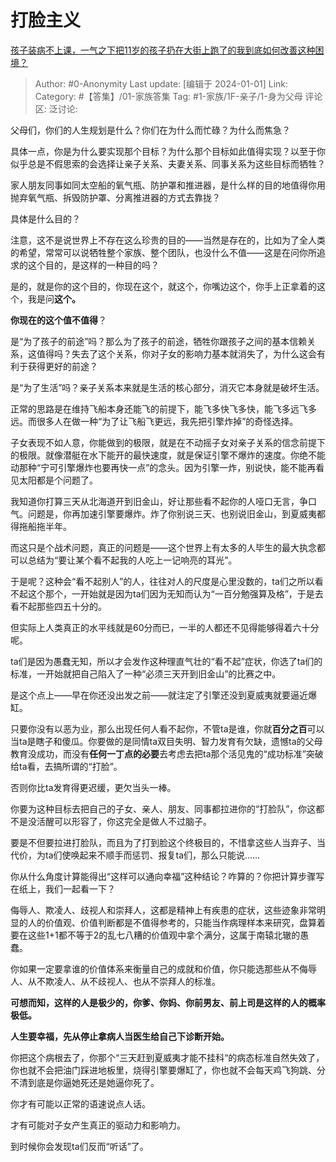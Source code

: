 # 打脸主义
 [孩子装病不上课，一气之下把11岁的孩子扔在大街上跑了的我到底如何改善这种困境？](https://www.zhihu.com/question/637329133/answer/3345414324)

> Author: #0-Anonymity
> Last update: [编辑于 2024-01-01]
> Link:
> Category: #【答集】/01-家族答集 
> Tag: #1-家族/1F-亲子/1-身为父母 
> 评论区:
> 泛讨论: 

父母们，你们的人生规划是什么？你们在为什么而忙碌？为什么而焦急？

具体一点，你是为什么要实现那个目标？为什么那个目标如此值得实现？以至于你似乎总是不假思索的会选择让亲子关系、夫妻关系、同事关系为这些目标而牺牲？

家人朋友同事如同太空船的氧气瓶、防护罩和推进器，是什么样的目的地值得你用抛弃氧气瓶、拆毁防护罩、分离推进器的方式去靠拢？

具体是什么目的？

注意，这不是说世界上不存在这么珍贵的目的——当然是存在的，比如为了全人类的希望，常常可以说牺牲整个家族、整个团队，也没什么不值——这是在问你所追求的这个目的，是这样的一种目的吗？

是的，就是你的这个目的，你现在这个，就这个，你嘴边这个，你手上正拿着的这个，我是问**这个。**

**你现在的这个值不值得**？

是“为了孩子的前途”吗？那么为了孩子的前途，牺牲你跟孩子之间的基本信赖关系，这值得吗？失去了这个关系，你对子女的影响力基本就消失了，为什么这会有利于获得更好的前途？

是“为了生活”吗？亲子关系本来就是生活的核心部分，消灭它本身就是破坏生活。

正常的思路是在维持飞船本身还能飞的前提下，能飞多快飞多快，能飞多远飞多远。而很多人在做一种“为了让飞船飞更远，我先把引擎炸掉”的奇怪选择。

子女表现不如人意，你能做到的极限，就是在不动摇子女对亲子关系的信念前提下的极限。就像潜艇在水下能开的最快速度，就是保证引擎不爆炸的速度。你绝不能动那种“宁可引擎爆炸也要再快一点”的念头。因为引擎一炸，别说快，能不能再看见太阳都是个问题了。

我知道你打算三天从北海道开到旧金山，好让那些看不起你的人哑口无言，争口气。问题是，你再加速引擎要爆炸。炸了你别说三天、也别说旧金山，到夏威夷都得拖船拖半年。

而这只是个战术问题，真正的问题是——这个世界上有太多的人毕生的最大执念都可以总结为“要让某个看不起我的人吃上一记响亮的耳光”。

于是呢？这种会“看不起别人”的人，往往对人的尺度是心里没数的，ta们之所以看不起这个那个，一开始就是因为ta们因为无知而认为“一百分勉强算及格”，于是去看不起那些四五十分的。

但实际上人类真正的水平线就是60分而已，一半的人都还不见得能够得着六十分呢。

ta们是因为愚蠢无知，所以才会发作这种理直气壮的“看不起”症状，你选了ta们的标准，一开始就把自己陷入了一种“必须三天开到旧金山”的比赛之中。

是这个点上——早在你还没出发之前——就注定了引擎还没到夏威夷就要逼近爆缸。

只要你没有以恶为业，那么出现任何人看不起你，不管ta是谁，你就**百分之百**可以当ta是瞎子和傻瓜。你要做的是同情ta双目失明、智力发育有欠缺，遗憾ta的父母教育没成功，而没有**任何一丁点的必要**去考虑去把ta那个活见鬼的“成功标准”突破给ta看，去搞所谓的“打脸”。

否则你比ta发育得更迟缓，更欠当头一棒。

你要为这种目标去把自己的子女、亲人、朋友、同事都拉进你的“打脸队”，你这都不是没活醒可以形容了，你这完全是做人不过脑子。

要是不但要拉进打脸队，而且为了打到脸这个终极目的，不惜拿这些人当弃子、当代价，为ta们使唤起来不顺手而惩罚、报复ta们，那么只能说……

你从什么角度计算能得出“这样可以通向幸福”这种结论？咋算的？你把计算步骤写在纸上，我们一起看一下？

侮辱人、欺凌人、歧视人和崇拜人，这都是精神上有疾患的症状，这些迹象非常明显的人的价值观、价值判断都是不值得参考的，只能当作病理样本来研究，盘算着要在这些1+1都不等于2的乱七八糟的价值观中拿个满分，这属于南辕北辙的愚蠢。

你如果一定要拿谁的价值体系来衡量自己的成就和价值，你只能选那些从不侮辱人、从不欺凌人、从不歧视人、也从不崇拜人的标准。

**可想而知，这样的人是极少的，你爹、你妈、你前男友、前上司是这样的人的概率极低。**

**人生要幸福，先从停止拿病人当医生给自己下诊断开始。**

你把这个病根去了，你那个“三天赶到夏威夷才能不挂科“的病态标准自然失效了，你也就不会把油门踩进地板里，烧得引擎要爆缸了，你也就不会每天鸡飞狗跳、分不清到底是你逼她死还是她逼你死了。

你才有可能以正常的语速说点人话。

才有可能对子女产生真正的驱动力和影响力。

到时候你会发现ta们反而“听话”了。
